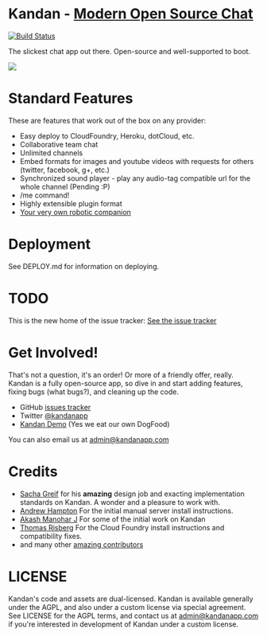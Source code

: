 Kandan - [Modern Open Source Chat](http://www.kandanapp.com)
================================
[![Build Status](https://travis-ci.org/kandanapp/kandan.png?branch=master)](https://travis-ci.org/kandanapp/kandan)

The slickest chat app out there. Open-source and well-supported to boot.

![](http://github.com/kandanapp/kandan/raw/master/public/preview.png)

Standard Features
=================
These are features that work out of the box on any provider:

 * Easy deploy to CloudFoundry, Heroku, dotCloud, etc.
 * Collaborative team chat
 * Unlimited channels
 * Embed formats for images and youtube videos with requests for others (twitter, facebook, g+, etc.)
 * Synchronized sound player - play any audio-tag compatible url for the whole channel (Pending :P)
 * /me command!
 * Highly extensible plugin format
 * [Your very own robotic companion](https://github.com/cloudfuji/hubot-kandan-app)

Deployment
==========

See DEPLOY.md for information on deploying.


TODO
====
This is the new home of the issue tracker:
[See the issue tracker](https://github.com/kandanapp/kandan/issues)

Get Involved!
=============
That's not a question, it's an order! Or more of a friendly offer, really. Kandan is a fully open-source app, so dive in and start adding features, fixing bugs (what bugs?), and cleaning up the code.

* GitHub [issues tracker](https://github.com/kandanapp/kandan/issues)
* Twitter [@kandanapp](https://twitter.com/kandanapp)
* [Kandan Demo](http://kandan-demo.kandanapp.com) (Yes we eat our own DogFood)

You can also email us at [admin@kandanapp.com](mailto:admin@kandanap.com)


Credits
=======
* [Sacha Greif](http://sachagreif.com/i-wrote-a-book/) for his __amazing__ design job and exacting implementation standards on Kandan. A wonder and a pleasure to work with.
* [Andrew Hampton](https://github.com/andrewhampton) For the initial manual server install instructions.
* [Akash Manohar J](https://github.com/HashNuke) For some of the initial work on Kandan
* [Thomas Risberg](https://github.com/trisberg) For the Cloud Foundry install instructions and compatibility fixes.
* and many other [amazing contributors](https://github.com/kandanapp/kandan/graphs/contributors) 

LICENSE
=======
Kandan's code and assets are dual-licensed. Kandan is available generally under the AGPL, and also under a custom license via special agreement. See LICENSE for the AGPL terms, and contact us at [admin@kandanapp.com](mailto:admin@kandanapp.com) if you're interested in development of Kandan under a custom license.

